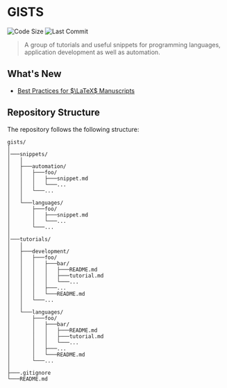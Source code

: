 # GISTS

![Code Size](https://img.shields.io/github/languages/code-size/sampreet/gists?style=for-the-badge)
![Last Commit](https://img.shields.io/github/last-commit/sampreet/python-for-physicists?style=for-the-badge)

> A group of tutorials and useful snippets for programming languages, application development as well as automation.

## What's New

* [Best Practices for $\LaTeX$ Manuscripts](./tutorials/languages/latex/latex-best-practices.md)

## Repository Structure

The repository follows the following structure:

```
gists/
│
│───snippets/
│   │
│   ├───automation/
│   │   ├───foo/
│   │   │   ├───snippet.md
│   │   │   └───...
│   │   └───...
│   │
│   └───languages/
│       ├───foo/
│       │   ├───snippet.md
│       │   └───...
│       └───...
│
│───tutorials/
│   │
│   ├───development/
│   │   ├───foo/
│   │   │   ├───bar/
│   │   │   │   ├───README.md
│   │   │   │   ├───tutorial.md
│   │   │   │   └───...
│   │   │   ├───...
│   │   │   └───README.md
│   │   └───...
│   │
│   └───languages/
│       ├───foo/
│       │   ├───bar/
│       │   │   ├───README.md
│       │   │   ├───tutorial.md
│       │   │   └───...
│       │   ├───...
│       │   └───README.md
│       └───...
│   
├───.gitignore
└───README.md
```